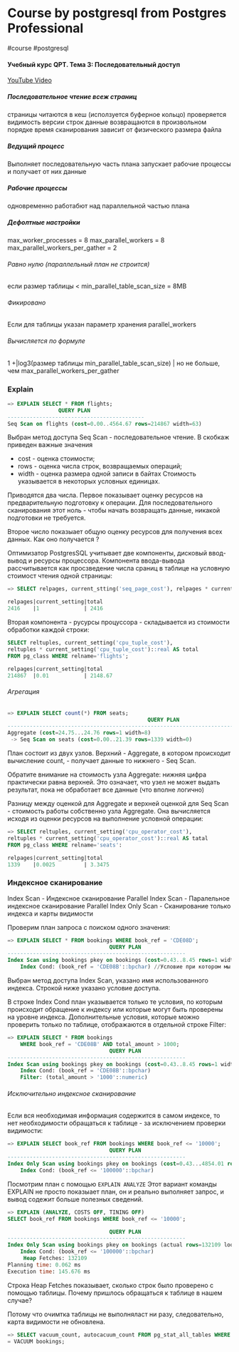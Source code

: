 # Course by postgresql from Postgres Professional
#course #postgresql 

####  Учебный курс QPT. Тема 3: Последовательный доступ
[YouTube Video](https://www.youtube.com/watch?v=BNHLk2mHrsA&list=PLaFqU3KCWw6K2sTAksX5AJq4SQDN5PA1t&index=5)
##### Последовательное чтение всеж страниц 
страницы читаются в кеш (исползуется буферное кольцо)
проверяется видимость версии строк
данные возвращаются в произвольном порядке
время сканирования зависит от физического размера файла

##### Ведущий процесс
Выполняет последовательную часть плана
запускает рабочие процессы и получает от них данные

##### Рабочие процессы
одновременно работабют над параллельной частью плана

##### Дефолтные настройки
max_worker_processes = 8
max_parallel_workers = 8
max_parallel_workers_per_gather = 2

###### Равно нулю (параллельный план не строится)
если размер таблицы < min_parallel_table_scan_size = 8MB
###### Фикировано
Если для таблицы указан параметр хранения parallel_workers
###### Вычисляется по формуле
1 +|log3(размер таблицы min_parallel_table_scan_size) | но не больше, чем max_parallel_workers_per_gather

### Explain

```sql
=> EXPLAIN SELECT * FROM flights;
				QUERY PLAN
-------------------------------------------
Seq Scan on flights (cost=0.00..4564.67 rows=214867 width=63)
```
Выбран метод доступа Seq Scan - последовательное чтение.
В скобкаж приведен важные значения
* cost - оценка стоимости;
* rows - оценка числа строк, возвращаемых операций;
* width - оценка размера одной записи в байтах
Стоимость указывается в некоторых условных единицах.

Приводятся два числа. Первое показывает оценку ресурсов на предварительную подготовку к операции. Для последовательного сканирования этот ноль - чтобы начать возвращать данные, никакой подготовки не требуется.

Второе число показыает общую оценку ресурсов для получения всех данных. Как оно получается ?

Оптимизатор PostgresSQL учитывает две компоненты, дисковый ввод-вывод и ресурсы процессора. Компонента ввода-вывода рассчитывается как просзведение числа сраниц в таблице на условную стоимост чтения одной страницы:

```sql
=> SELECT relpages, current_stting('seq_page_cost'), relpages * current_setting('seq_page_cost')::real AS tatal FROM pg_class WHERE relnam='flights';

relpages|current_setting|total
2416    |1              | 2416
```

 Вторая компонента - русурсы процуссора - складывается из стоимости обработки каждой строки:
```sql
SELECT reltuples, current_setting('cpu_tuple_cost'),
reltuples * current_setting('cpu_tuple_cost')::real AS total
FROM pg_class WHERE relname='flights';

relpages|current_setting|total
214867  |0.01           | 2148.67
```

###### Агрегация
```sql
=> EXPLAIN SELECT count(*) FROM seats;
											QUERY PLAN
---------------------------------------------------------------------------------
Aggregate (cost=24.75...24.76 rows=1 width=8)
 -> Seq Scan on seats (cost=0.00..21.39 rows=1339 width=0)
```

План состоит из двух узлов. Верхний - Aggregate, в котором происходит вычисление count, - получает данные то нижнего - Seq Scan.

Обратите внимание на стоимость узла Aggregate: нижняя цифра практически
равна верхней. Это означает, что узел не может выдать результат, пока не обработает все данные (что вполне логично)

Разницу между оценкой для Aggregate и верхней оценкой для Seq Scan - стоимость работы собственно узла Aggregate. Она вычисляется исходя из оценки ресурсов на выполнение условной операции:
```sql
=> SELECT reltuples, current_setting('cpu_operator_cost'),
reltuples * current_setting('cpu_operator_cost')::real AS tatal
FROM pg_class WHERE relname='seats':

relpages|current_setting|total
1339    |0.0025         | 3.3475
```

### Индексное сканирование

Index Scan - Индексное сканирование
Parallel Index Scan - Паралельное индексное сканирование
Parallel Index Only Scan - Сканирование только индекса и карты видимости

Проверим план запроса с поиском одного значения:

```sql
=> EXPLAIN SELECT * FROM bookings WHERE book_ref = 'CDE08D';
								QUERY PLAN
--------------------------------------------------------
Index Scan using bookings pkey on bookings (cost=0.43..8.45 rows=1 width=21)
	Index Cond: (book_ref = 'CDE08B'::bpchar) //Условие при котором мы осуществляем поиск по индексу
```

Выбран метод доступа Index Scan, указано имя использованного индекса. Строкой ниже указано условие доступа.

В строке Index Cond план указывается только те условия, по которым происходит обращение к индексу или которые могут быть проверены на уровне индекса.
Дополнительные условия, которые можно проверить только по таблице, отображаются в отдельной строке Filter:

```sql
=> EXPLAIN SELECT * FROM bookings
	WHERE book_ref = 'CDE08B' AND total_amount > 1000;
								QUERY PLAN
--------------------------------------------------------
Index Scan using bookings pkey on bookings (cost=0.43..8.45 rows=1 width=21)
	Index Cond: (book_ref = 'CDE08B'::bpchar)
	Filter: (total_amount > '1000'::numeric)
```

###### Исключительно индексное сканирование
Если вся необходимая информация содержится в самом индексе, то нет необходимости обращаться к таблице - за исключением проверки видимости:
```sql
=> EXPLAIN SELECT book_ref FROM bookings WHERE book_ref <= '10000';
								QUERY PLAN
--------------------------------------------------------
Index Only Scan using bookings pkey on bookings (cost=0.43...4854.01 rows=139176 width=7)
	Index Cond: (book_ref <= '100000'::bpchar)
```

Посмотрим план с помощью `EXPLAIN ANALYZE` Этот вариант команды EXPLAIN не просто показыает план, он и реально выполняет запрос, и вывод содежит больше полезных сведений.
```sql
=> EXPLAIN (ANALYZE, COSTS OFF, TINING OFF)
SELECT book_ref FROM bookings WHERE book_ref <= '10000';

								QUERY PLAN
--------------------------------------------------------
Index Only Scan using bookings pkey on bookings (actual rows=132109 loops=1)
	Index Cond: (book_ref <= '100000'::bpchar)
	 Heap Fetches: 132109
Planning time: 0.062 ms
Execution time: 145.676 ms
```

Строка Heap Fetches показывает, сколько строк было проверено с помощью таблицы. Почему пришлось обращаться к таблице в нашем случае?

Потому что очимтка таблицы не выполняласт ни разу, следовательно, карта видимости не обновлена.
```sql
=> SELECT vacuum_count, autocacuum_count FROM pg_stat_all_tables WHERE relname='bookings';
= VACUUM bookings;
```